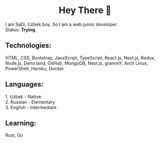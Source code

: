 <h1 align="center">Hey There 🔕</h1>

I am SaDi, Uzbek boy. So I am a web junior developer.
<br />
Status: <b>Trying</b>.

<h2>Technologies:</h2>
HTML, CSS, Bootstrap, JavaScript, TypeScript, React.js, Next.js, Redux, Node.js, Deno.land, GitHub, MongoDB, Nest.js, grammY, Arch Linux, PowerShell, Heroku, Docker

<h2>Languages:</h2>
1. Uzbek - Native <br />
2. Russian - Elementary <br />
3. English - Intermediate

<h2>Learning:</h2>
Rust, Go
